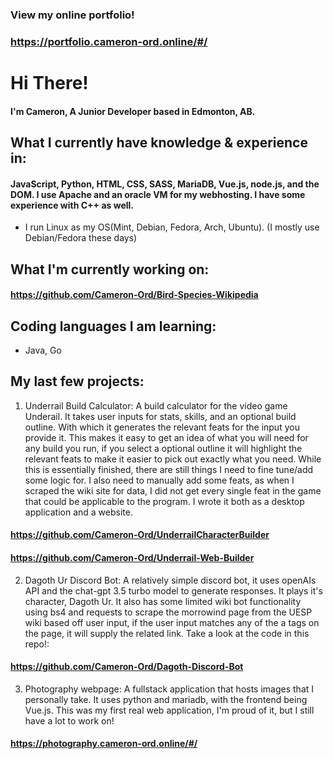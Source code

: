 ### View my online portfolio!
### https://portfolio.cameron-ord.online/#/

# Hi There!
#### I'm Cameron, A Junior Developer based in Edmonton, AB.

## What I currently have knowledge & experience in: 
#### JavaScript, Python, HTML, CSS, SASS, MariaDB, Vue.js, node.js, and the DOM. I use Apache and an oracle VM for my webhosting. I have some experience with C++ as well.

* I run Linux as my OS(Mint, Debian, Fedora, Arch, Ubuntu). (I mostly use Debian/Fedora these days) 

## What I'm currently working on:
#### https://github.com/Cameron-Ord/Bird-Species-Wikipedia
  
## Coding languages I am learning:

* Java, Go  

## My last few projects:

1. Underrail Build Calculator: A build calculator for the video game Underail. It takes user inputs for stats, skills, and an optional build outline. With which it generates the relevant feats for the input you provide it. This makes it easy to get an idea of what you will need for any build you run, if you select a optional outline it will highlight the relevant feats to make it easier to pick out exactly what you need. While this is essentially finished, there are still things I need to fine tune/add some logic for. I also need to manually add some feats, as when I scraped the wiki site for data, I did not get every single feat in the game that could be applicable to the program. I wrote it both as a desktop application and a website.
 
#### https://github.com/Cameron-Ord/UnderrailCharacterBuilder
#### https://github.com/Cameron-Ord/Underrail-Web-Builder

2. Dagoth Ur Discord Bot: A relatively simple discord bot, it uses openAIs API and the chat-gpt 3.5 turbo model to generate responses. It plays it's character, Dagoth Ur. It also has some limited wiki bot functionality using bs4 and requests to scrape the morrowind page from the UESP wiki based off user input, if the user input matches any of the a tags on the page, it will supply the related link. Take a look at the code in this repo!:

#### https://github.com/Cameron-Ord/Dagoth-Discord-Bot

3. Photography webpage: A fullstack application that hosts images that I personally take. It uses python and mariadb, with the frontend being Vue.js. This was my first real web application, I'm proud of it, but I still have a lot to work on! 

#### https://photography.cameron-ord.online/#/

